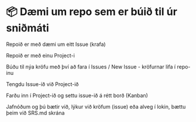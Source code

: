 # 📦 Dæmi um repo sem er búið til úr sniðmáti

Repoið er með dæmi um eitt Issue (krafa)

Repoið er með einu Project-i 

Búðu til nýa kröfu með því að fara í Issues / New Issue - kröfurnar lifa í repo-inu 

Tengdu Issue-ið við Project-ið 

Farðu inn í Project-ið og settu issue-ið á rétt borð (Kanban)

Jafnóðum og þú bætir við, lýkur við kröfum (issue) eða alveg í lokin, bættu þeim við SRS.md skrána 
